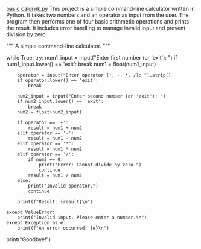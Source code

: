 [basic calci nk.py](https://github.com/user-attachments/files/22531996/basic.calci.nk.py)
This project is a simple command-line calculator written in Python.
It takes two numbers and an operator as input from the user.
The program then performs one of four basic arithmetic operations and prints the result.
It includes error handling to manage invalid input and prevent division by zero.

"""
A simple command-line calculator.
"""

while True:
    try:
        num1_input = input("Enter first number (or 'exit'): ")
        if num1_input.lower() == 'exit':
            break
        num1 = float(num1_input)

        operator = input("Enter operator (+, -, *, /): ").strip()
        if operator.lower() == 'exit':
            break
        
        num2_input = input("Enter second number (or 'exit'): ")
        if num2_input.lower() == 'exit':
            break
        num2 = float(num2_input)

        if operator == '+':
            result = num1 + num2
        elif operator == '-':
            result = num1 - num2
        elif operator == '*':
            result = num1 * num2
        elif operator == '/':
            if num2 == 0:
                print("Error: Cannot divide by zero.")
                continue
            result = num1 / num2
        else:
            print("Invalid operator.")
            continue
        
        print(f"Result: {result}\n")

    except ValueError:
        print("Invalid input. Please enter a number.\n")
    except Exception as e:
        print(f"An error occurred: {e}\n")

print("Goodbye!")




